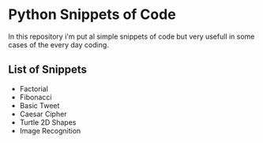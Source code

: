# Python Snippets of Code
In this repository i'm put al simple snippets of code but very usefull in some cases of the every day coding.

## List of Snippets
- Factorial
- Fibonacci
- Basic Tweet
- Caesar Cipher
- Turtle 2D Shapes
- Image Recognition
